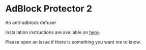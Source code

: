 # AdBlock Protector 2

An anti-adblock defuser

Installation instructions are available on [here](https://adblockprotector2.github.io/AdBlockProtector2/). 

Please open an issue if there is something you want me to know. 
